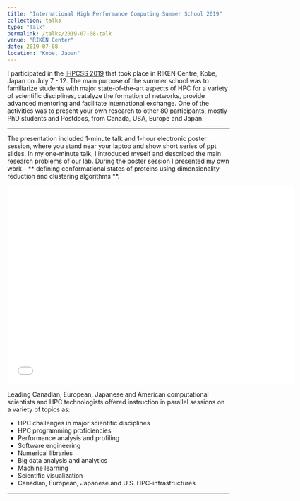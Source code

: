 ```yaml
---
title: "International High Performance Computing Summer School 2019"
collection: talks
type: "Talk"
permalink: /talks/2019-07-08-talk
venue: "RIKEN Center"
date: 2019-07-08
location: "Kobe, Japan"
---
```


I participated in the [IHPCSS 2019](http://www.ihpcss.org/) that took place in RIKEN Centre, Kobe, Japan on July 7 - 12. The main purpose of the summer school was to familiarize students with major state-of-the-art aspects of HPC for a variety of scientific disciplines, catalyze the formation of networks, provide advanced mentoring and facilitate international exchange. One of the activities was to present your own research to other 80 participants, mostly PhD students and Postdocs, from Canada, USA, Europe and Japan. 

---

The presentation included 1-minute talk and 1-hour electronic poster session, where you stand near your laptop and show short series of ppt slides. In my one-minute talk, I introduced myself and described the main research problems of our lab. During the poster session I presented my own work - ** defining conformational states of proteins using dimensionality reduction and clustering algorithms **. 

<embed src="{{ site.baseurl }}/files/ihpcss19-slides.pdf" width="650" height="450" type='application/pdf'>




Leading Canadian, European, Japanese and American computational scientists and HPC technologists offered instruction in parallel sessions on a variety of topics as:

- HPC challenges in major scientific disciplines
- HPC programming proficiencies
- Performance analysis and profiling
- Software engineering 
- Numerical libraries
- Big data analysis and analytics
- Machine learning
- Scientific visualization
- Canadian, European, Japanese and U.S. HPC-infrastructures

---

